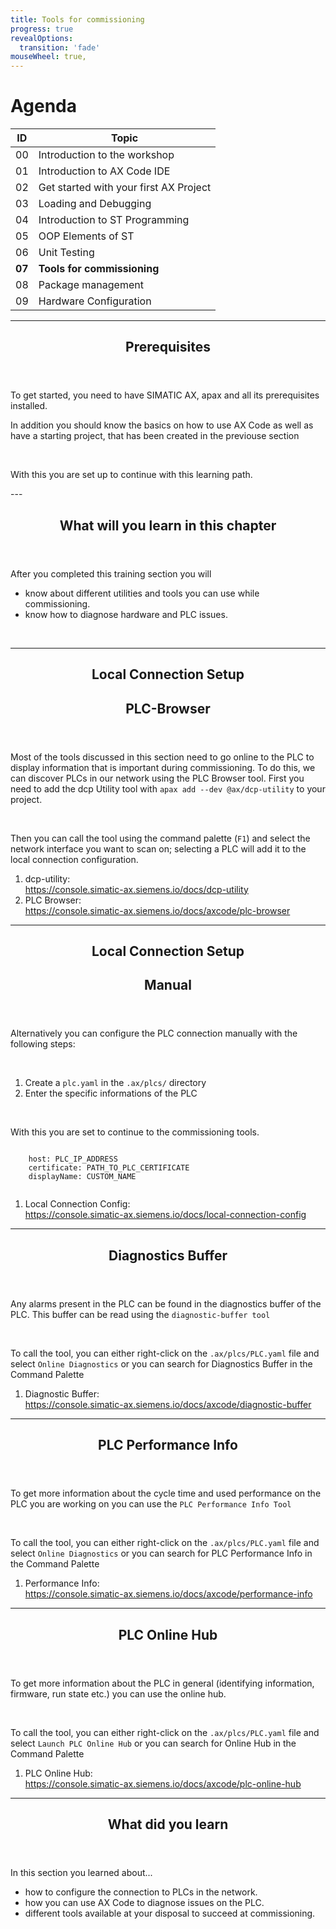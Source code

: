 ```yaml
---
title: Tools for commissioning
progress: true
revealOptions:
  transition: 'fade'
mouseWheel: true,
---
```


# Agenda

| ID | Topic |
| -- | ----- |
| 00 | Introduction to the workshop |
| 01 | Introduction to AX Code IDE |
| 02 | Get started with your first AX Project |
| 03 | Loading and Debugging |
| 04 | Introduction to ST Programming |
| 05 | OOP Elements of ST |
| 06 | Unit Testing |
| **07** | **Tools for commissioning** |
| 08 | Package management |
| 09 | Hardware Configuration |

---

<header class="slide_header">
  <h2>Prerequisites</h2>
</header>

<div class="grid-two-col-eq">
  <div class="flex-col justify-center">
    <p>To get started, you need to have SIMATIC AX, apax and all its prerequisites installed. </p>
    <p>In addition you should know the basics on how to use AX Code as well as have a starting project, that has been created in the previouse section
    </p>
    <br/>
    <p>With this you are set up to continue with this learning path.</p>
  </div>
</div>
---
<header class="slide_header">
  <h2>
        What will you learn in this chapter
  </h2>
</header>
<div class="grid-two-col-eq">
  <div class="flex-col justify-center">
    <p>After you completed this training section you will </p>
        <ul>
            <li>know about different utilities and tools you can use while commissioning.</li>
            <li>know how to diagnose hardware and PLC issues.</li>
        </ul>
    <br>
  </div>
</div>

---

<div class="grid-slide-container">
    <div class="grid-slide-header">
    <header class="slide_header">
        <h2>Local Connection Setup</h2>
        <h2>PLC-Browser</h2>
    </header>
  </div>
  <div class="grid-slide-text">
    <p>Most of the tools discussed in this section need to go online to the PLC to display information that is important during commissioning. To do this, we can discover PLCs in our network using the PLC Browser tool. First you need to add the dcp Utility tool with <code>apax add --dev @ax/dcp-utility</code> to your project.</p>
    <br>
    <p>Then you can call the tool using the command palette (<code class="selection">F1</code>) and select the network interface you want to scan on; selecting a PLC will add it to the local connection configuration.
    </p>
  </div>
  <div class="grid-slide-image" style="background-image: url(../img/plc-browser.gif); background-repeat: no-repeat; background-size: contain">
  </div>
  <div class="grid-slide-ressources">
    <ol>
      <li>dcp-utility: <br><a href="https://console.simatic-ax.siemens.io/docs/dcp-utility">https://console.simatic-ax.siemens.io/docs/dcp-utility</a></li>
      <li>PLC Browser: <br><a href="https://console.simatic-ax.siemens.io/docs/axcode/plc-browser">https://console.simatic-ax.siemens.io/docs/axcode/plc-browser</a></li>
    </ol>
  </div>
</div>

---

<div class="grid-slide-container">
    <div class="grid-slide-header">
    <header class="slide_header">
        <h2>Local Connection Setup</h2>
        <h2>Manual</h2>
    </header>
  </div>
  <div class="grid-slide-text">
    <p>Alternatively you can configure the PLC connection manually with the following steps:</p>
    <br>
        <ol>
            <li>Create a <code>plc.yaml</code> in the <code>.ax/plcs/</code> directory</li>
            <li>Enter the specific informations of the PLC</li>
        </ol>
    </p>
    <br>
    <p>With this you are set to continue to the commissioning tools.<p>
  </div>
  <div class="grid-slide-image">
    <pre><code data-noescape data-trim>
    host: PLC_IP_ADDRESS
    certificate: PATH_TO_PLC_CERTIFICATE
    displayName: CUSTOM_NAME
    </code></pre>
  </div>
  <div class="grid-slide-ressources">
    <ol>
      <li>Local Connection Config: <br><a href="https://console.simatic-ax.siemens.io/docs/local-connection-config">https://console.simatic-ax.siemens.io/docs/local-connection-config</a></li>
    </ol>
  </div>
</div>


---

<div class="grid-slide-container">
    <div class="grid-slide-header">
    <header class="slide_header">
        <h2>Diagnostics Buffer</h2>
    </header>
  </div>
  <div class="grid-slide-text">
    <p>Any alarms present in the PLC can be found in the diagnostics buffer of the PLC. This buffer can be read using the <code class="selection">diagnostic-buffer tool</code></p>
    <br>
    <p>To call the tool, you can either right-click on the <code>.ax/plcs/PLC.yaml</code> file and select <code class="selection">Online Diagnostics</code> or you can search for Diagnostics Buffer in the Command Palette
    </p>
  </div>
  <div class="grid-slide-image" style="background-image: url(../img/DiagBuffPanelWeb.png); background-repeat: no-repeat; background-size: contain">
  </div>
  <div class="grid-slide-ressources">
    <ol>
      <li>Diagnostic Buffer: <br><a href="https://console.simatic-ax.siemens.io/docs/axcode/diagnostic-buffer">https://console.simatic-ax.siemens.io/docs/axcode/diagnostic-buffer</a></li>
    </ol>
  </div>
</div>

---

<div class="grid-slide-container">
    <div class="grid-slide-header">
    <header class="slide_header">
        <h2>PLC Performance Info</h2>
    </header>
  </div>
  <div class="grid-slide-text">
    <p>To get more information about the cycle time and used performance on the PLC you are working on you can use the <code class="selection">PLC Performance Info Tool</code></p>
    <br>
    <p>To call the tool, you can either right-click on the <code>.ax/plcs/PLC.yaml</code> file and select <code class="selection">Online Diagnostics</code> or you can search for PLC Performance Info in the Command Palette
    </p>
  </div>
  <div class="grid-slide-image" style="background-image: url(../img/PerformanceInfo.png); background-repeat: no-repeat; background-size: contain">
  </div>
  <div class="grid-slide-ressources">
    <ol>
      <li>Performance Info: <br><a href="https://console.simatic-ax.siemens.io/docs/axcode/performance-info">https://console.simatic-ax.siemens.io/docs/axcode/performance-info</a></li>
    </ol>
  </div>
</div>

---

<div class="grid-slide-container">
    <div class="grid-slide-header">
    <header class="slide_header">
        <h2>PLC Online Hub</h2>
    </header>
  </div>
  <div class="grid-slide-text">
    <p>To get more information about the PLC in general (identifying information, firmware, run state etc.) you can use the online hub.</p>
    <br>
    <p>To call the tool, you can either right-click on the <code>.ax/plcs/PLC.yaml</code> file and select <code class="selection">Launch PLC Online Hub</code> or you can search for Online Hub in the Command Palette
    </p>
  </div>
  <div class="grid-slide-image" style="background-image: url(../img/PlcOnlineHub.png); background-repeat: no-repeat; background-size: contain">
  </div>
  <div class="grid-slide-ressources">
    <ol>
      <li>PLC Online Hub: <br><a href="https://console.simatic-ax.siemens.io/docs/axcode/plc-online-hub">https://console.simatic-ax.siemens.io/docs/axcode/plc-online-hub</a></li>
    </ol>
  </div>
</div>

---

<header class="slide_header">
  <h2>
        What did you learn
  </h2>
</header>

<div class="grid-two-col-foc-right">
  <div class="flex-col justify-center">
    <p>In this section you learned about...</p>
    <ul>
      <li>how to configure the connection to PLCs in the network.</li>
      <li>how you can use AX Code to diagnose issues on the PLC.</li>
      <li>different tools available at your disposal to succeed at commissioning.</li>
    </ul>
    <br>
  </div>
</div>

